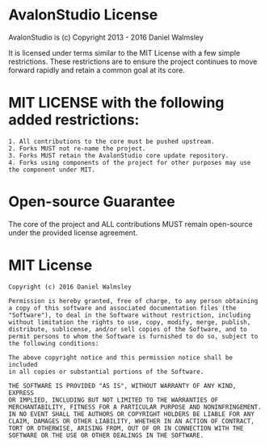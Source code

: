 # AvalonStudio License

AvalonStudio is (c) Copyright 2013 - 2016 Daniel Walmsley

It is licensed under terms similar to the MIT License with a few
simple restrictions. These restrictions are to ensure the project
continues to move forward rapidly and retain a common goal at its core.

# MIT LICENSE with the following added restrictions:

    1. All contributions to the core must be pushed upstream.
    2. Forks MUST not re-name the project.
    3. Forks MUST retain the AvalonStudio core update repository.
    4. Forks using components of the project for other purposes may use the component under MIT.

# Open-source Guarantee

The core of the project and ALL contributions MUST remain open-source
under the provided license agreement.

# MIT License

    Copyright (c) 2016 Daniel Walmsley
    
    Permission is hereby granted, free of charge, to any person obtaining
    a copy of this software and associated documentation files (the
    "Software"), to deal in the Software without restriction, including
    without limitation the rights to use, copy, modify, merge, publish,
    distribute, sublicense, and/or sell copies of the Software, and to
    permit persons to whom the Software is furnished to do so, subject to
    the following conditions:
    
    The above copyright notice and this permission notice shall be included
    in all copies or substantial portions of the Software.
    
    THE SOFTWARE IS PROVIDED "AS IS", WITHOUT WARRANTY OF ANY KIND, EXPRESS
    OR IMPLIED, INCLUDING BUT NOT LIMITED TO THE WARRANTIES OF
    MERCHANTABILITY, FITNESS FOR A PARTICULAR PURPOSE AND NONINFRINGEMENT.
    IN NO EVENT SHALL THE AUTHORS OR COPYRIGHT HOLDERS BE LIABLE FOR ANY
    CLAIM, DAMAGES OR OTHER LIABILITY, WHETHER IN AN ACTION OF CONTRACT,
    TORT OR OTHERWISE, ARISING FROM, OUT OF OR IN CONNECTION WITH THE
    SOFTWARE OR THE USE OR OTHER DEALINGS IN THE SOFTWARE.


